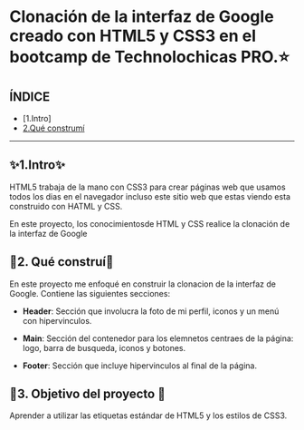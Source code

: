 # Clonación de la interfaz de Google creado con HTML5 y CSS3 en el bootcamp de Technolochicas PRO.⭐

## ÍNDICE

* [1.Intro]
* [2.Qué construmí](#)


****

## ✨1.Intro✨
HTML5 trabaja de la mano con CSS3 para crear páginas web que usamos todos los dias en el navegador incluso este sitio web que estas viendo esta construido con HATML y CSS.

En este proyecto, los conocimientosde HTML y CSS realice la clonación de la interfaz de Google 

## 🌟2. Qué construí🌟
En este proyecto me enfoqué en construir la clonacion de la interfaz de Google.
Contiene las siguientes secciones:

* **Header**: Sección que involucra la foto de mi perfil, iconos y un menú con hipervinculos.

* **Main**: Sección del contenedor para los elemnetos centraes de la página: logo, barra de busqueda, iconos y botones.

* **Footer**: Sección que incluye hipervinculos al final de la página.

## 💫3. Objetivo del proyecto 💫
Aprender a utilizar las etiquetas estándar de HTML5 y los estilos de CSS3.
